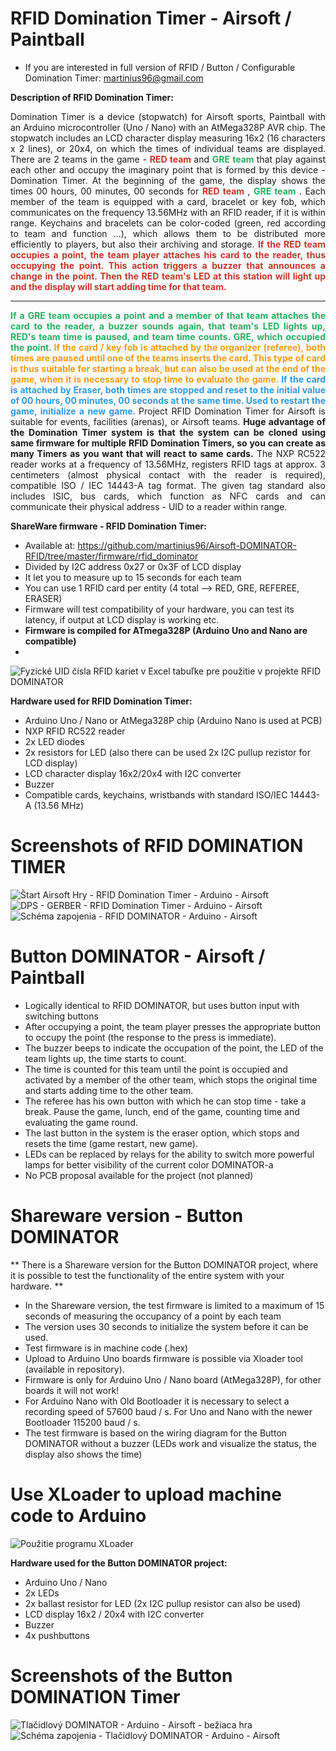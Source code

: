 # RFID Domination Timer - Airsoft / Paintball
* If you are interested in full version of RFID / Button / Configurable Domination Timer: martinius96@gmail.com

**Description of RFID Domination Timer:**
<p style="text-align: justify;">
Domination Timer is a device (stopwatch) for Airsoft sports, Paintball with an Arduino microcontroller (Uno / Nano) with an AtMega328P AVR chip.
The stopwatch includes an LCD character display measuring 16x2 (16 characters x 2 lines), or 20x4, on which the times of individual teams are displayed.
There are 2 teams in the game - <b> <font color = "#C0392B"> RED team </font> </b> and <b> <font color = "#27AE60"> GRE team </font> </b > that play against each other and occupy the imaginary point that is formed by this device - Domination Timer.
At the beginning of the game, the display shows the times 00 hours, 00 minutes, 00 seconds for <b> <font color = "#C0392B"> RED team </font> </b>, <b> <font color = "#27AE60 "> GRE team </font> </b>.
Each member of the team is equipped with a card, bracelet or key fob, which communicates on the frequency 13.56MHz with an RFID reader, if it is within range.
Keychains and bracelets can be color-coded (green, red according to team and function ...), which allows them to be distributed more efficiently to players, but also their archiving and storage.
<b> <font color = "#C0392B"> If the RED team occupies a point, the team player attaches his card to the reader, thus occupying the point. This action triggers a buzzer that announces a change in the point.
Then the RED team's LED at this station will light up and the display will start adding time for that team. </font> </b>
</p>
<hr>
<p style="text-align: justify;">
<b> <font color = "#27AE60"> If a GRE team occupies a point and a member of that team attaches the card to the reader, a buzzer sounds again, that team's LED lights up, RED's team time is paused, and team time counts. GRE, which occupied the point. </font> </b>
<b> <font color = "#F39C12"> If the card / key fob is attached by the organizer (referee), both times are paused until one of the teams inserts the card.
This type of card is thus suitable for starting a break, but can also be used at the end of the game, when it is necessary to stop time to evaluate the game. </font> </b>
<b> <font color = "#3498DB"> If the card is attached by Eraser, both times are stopped and reset to the initial value of 00 hours, 00 minutes, 00 seconds at the same time.
Used to restart the game, initialize a new game. </font> </b>
Project RFID Domination Timer for Airsoft is suitable for  events, facilities (arenas), or Airsoft teams.
<b>Huge advantage of the Domination Timer system is that the system can be cloned using same firmware for multiple RFID Domination Timers, so you can create as many Timers as you want that will react to same cards.</b>
The NXP RC522 reader works at a frequency of 13.56MHz, registers RFID tags at approx. 3 centimeters (almost physical contact with the reader is required), compatible ISO / IEC 14443-A tag format.
The given tag standard also includes ISIC, bus cards, which function as NFC cards and can communicate their physical address - UID to a reader within range.
</p>

**ShareWare firmware - RFID Domination Timer:**
* Available at: https://github.com/martinius96/Airsoft-DOMINATOR-RFID/tree/master/firmware/rfid_dominator
* Divided by I2C address 0x27 or 0x3F of LCD display
* It let you to measure up to 15 seconds for each team
* You can use 1 RFID card per entity (4 total --> RED, GRE, REFEREE, ERASER)
* Firmware will test compatibility of your hardware, you can test its latency, if output at LCD display is working etc.
* **Firmware is compiled for ATmega328P (Arduino Uno and Nano are compatible)**
* 
![Fyzické UID čísla RFID kariet v Excel tabuľke pre použitie v projekte RFID DOMINATOR](https://i.imgur.com/crCc2Ls.png)

**Hardware used for RFID Domination Timer:**
* Arduino Uno / Nano or AtMega328P chip (Arduino Nano is used at PCB)
* NXP RFID RC522 reader
* 2x LED diodes
* 2x resistors for LED (also there can be used 2x I2C pullup rezistor for LCD display)
* LCD character display 16x2/20x4 with I2C converter
* Buzzer
* Compatible cards, keychains, wristbands with standard ISO/IEC 14443-A (13.56 MHz)
# Screenshots of RFID DOMINATION TIMER
![Štart Airsoft Hry - RFID Domination Timer - Arduino - Airsoft](https://i.imgur.com/Pv4pbS1.jpeg)
![DPS - GERBER - RFID Domination Timer - Arduino - Airsoft](https://i.imgur.com/tJKTjPF.png)
![Schéma zapojenia - RFID DOMINATOR - Arduino - Airsoft](https://i.imgur.com/RoHeR7b.png)

# Button DOMINATOR - Airsoft / Paintball
* Logically identical to RFID DOMINATOR, but uses button input with switching buttons
* After occupying a point, the team player presses the appropriate button to occupy the point (the response to the press is immediate).
* The buzzer beeps to indicate the occupation of the point, the LED of the team lights up, the time starts to count.
* The time is counted for this team until the point is occupied and activated by a member of the other team, which stops the original time and starts adding time to the other team.
* The referee has his own button with which he can stop time - take a break. Pause the game, lunch, end of the game, counting time and evaluating the game round.
* The last button in the system is the eraser option, which stops and resets the time (game restart, new game).
* LEDs can be replaced by relays for the ability to switch more powerful lamps for better visibility of the current color DOMINATOR-a
* No PCB proposal available for the project (not planned)

# Shareware version - Button DOMINATOR
** There is a Shareware version for the Button DOMINATOR project, where it is possible to test the functionality of the entire system with your hardware. **
* In the Shareware version, the test firmware is limited to a maximum of 15 seconds of measuring the occupancy of a point by each team
* The version uses 30 seconds to initialize the system before it can be used.
* Test firmware is in machine code (.hex)
* Upload to Arduino Uno boards firmware is possible via Xloader tool (available in repository).
* Firmware is only for Arduino Uno / Nano board (AtMega328P), for other boards it will not work!
* For Arduino Nano with Old Bootloader it is necessary to select a recording speed of 57600 baud / s. For Uno and Nano with the newer Bootloader 115200 baud / s.
* The test firmware is based on the wiring diagram for the Button DOMINATOR without a buzzer (LEDs work and visualize the status, the display also shows the time)
# Use XLoader to upload machine code to Arduino
![Použitie programu XLoader](https://i.imgur.com/jpKuhTc.png)

**Hardware used for the Button DOMINATOR project:**
* Arduino Uno / Nano
* 2x LEDs
* 2x ballast resistor for LED (2x I2C pullup resistor can also be used)
* LCD display 16x2 / 20x4 with I2C converter
* Buzzer
* 4x pushbuttons

# Screenshots of the Button DOMINATION Timer
![Tlačidlový DOMINATOR - Arduino - Airsoft - bežiaca hra](https://i.imgur.com/yuHmpZa.jpg)
![Schéma zapojenia - Tlačidlový DOMINATOR - Arduino - Airsoft](https://i.imgur.com/D9KcneX.png)
